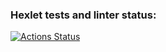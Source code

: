 ### Hexlet tests and linter status:
[![Actions Status](https://github.com/fasunareuu/frontend-project-44/actions/workflows/hexlet-check.yml/badge.svg)](https://github.com/fasunareuu/frontend-project-44/actions)